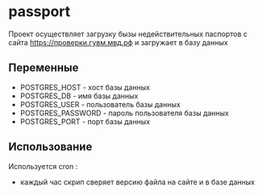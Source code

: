 # passport

Проект осуществляет загрузку бызы недействительных паспортов  с сайта https://проверки.гувм.мвд.рф и загружает в базу данных


## Переменные
- POSTGRES_HOST - хост базы данных
- POSTGRES_DB - имя базы данных
- POSTGRES_USER - пользователь базы данных
- POSTGRES_PASSWORD - пароль пользователя базы данных
- POSTGRES_PORT - порт базы данных 
## Использование
Используется cron :
 - каждый час скрип сверяет версию файла на сайте и в базе данных